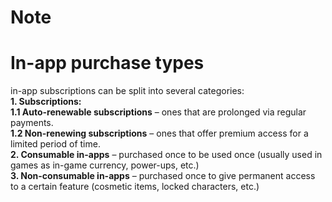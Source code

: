 # Note

# In-app purchase types

in-app subscriptions can be split into several categories:</br>
**1. Subscriptions:** </br>
**1.1 Auto-renewable subscriptions** – ones that are prolonged via regular payments. </br>
**1.2 Non-renewing subscriptions** – ones that offer premium access for a limited period of time. </br>
**2. Consumable in-apps** – purchased once to be used once (usually used in games as in-game currency, power-ups, etc.) </br>
**3. Non-consumable in-apps** – purchased once to give permanent access to a certain feature (cosmetic items, locked characters, etc.)


